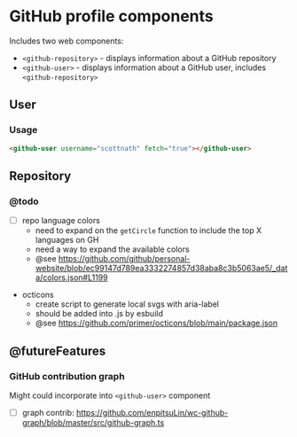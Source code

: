 # GitHub profile components

Includes two web components:

* `<github-repository>` - displays information about a GitHub repository
* `<github-user>` - displays information about a GitHub user, includes `<github-repository>`

## User

### Usage

```html
<github-user username="scottnath" fetch="true"></github-user>
```

## Repository

### @todo

- [ ] repo language colors 
  - need to expand on the `getCircle` function to include the top X languages on GH
  - need a way to expand the available colors
  - @see https://github.com/github/personal-website/blob/ec99147d789ea3332274857d38aba8c3b5063ae5/_data/colors.json#L1199
- octicons 
  - create script to generate local svgs with aria-label
  - should be added into .js by esbuild
  - @see https://github.com/primer/octicons/blob/main/package.json

## @futureFeatures

### GitHub contribution graph

Might could incorporate into `<github-user>` component

- [ ] graph contrib: https://github.com/enpitsuLin/wc-github-graph/blob/master/src/github-graph.ts